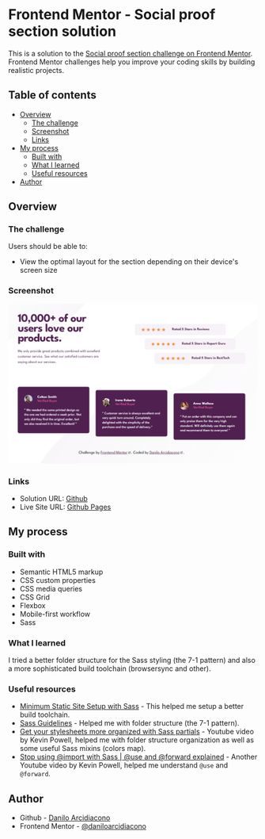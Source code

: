 # Frontend Mentor - Social proof section solution

This is a solution to the [Social proof section challenge on Frontend Mentor](https://www.frontendmentor.io/challenges/social-proof-section-6e0qTv_bA). Frontend Mentor challenges help you improve your coding skills by building realistic projects. 

## Table of contents

- [Overview](#overview)
  - [The challenge](#the-challenge)
  - [Screenshot](#screenshot)
  - [Links](#links)
- [My process](#my-process)
  - [Built with](#built-with)
  - [What I learned](#what-i-learned)
  - [Useful resources](#useful-resources)
- [Author](#author)

## Overview

### The challenge

Users should be able to:

- View the optimal layout for the section depending on their device's screen size

### Screenshot

![Desktop](./screenshot.png)

### Links

- Solution URL: [Github](https://github.com/daniloarcidiacono/frontendmentor-socialproof)
- Live Site URL: [Github Pages](https://daniloarcidiacono.github.io/frontendmentor-socialproof/)

## My process

### Built with

- Semantic HTML5 markup
- CSS custom properties
- CSS media queries
- CSS Grid
- Flexbox
- Mobile-first workflow
- Sass

### What I learned

I tried a better folder structure for the Sass styling (the 7-1 pattern) and also a more sophisticated build toolchain (browsersync and other).

### Useful resources

- [Minimum Static Site Setup with Sass](https://thinkdobecreate.com/articles/minimum-static-site-sass-setup/) - This helped me setup a better build toolchain.
- [Sass Guidelines](https://sass-guidelin.es/) - Helped me with folder structure (the 7-1 pattern).
- [Get your stylesheets more organized with Sass partials](https://www.youtube.com/watch?v=9Ld-aOKsEDk) - Youtube video by Kevin Powell, helped me with folder structure organization as well as some useful Sass mixins (colors map).
- [Stop using @import with Sass | @use and @forward explained](https://www.youtube.com/watch?v=CR-a8upNjJ0) - Another Youtube video by Kevin Powell, helped me understand `@use` and `@forward`.

## Author

- Github - [Danilo Arcidiacono](https://github.com/daniloarcidiacono)
- Frontend Mentor - [@daniloarcidiacono](https://www.frontendmentor.io/profile/daniloarcidiacono)
